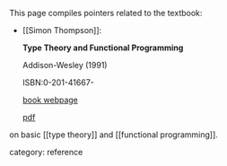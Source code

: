 
This page compiles pointers related to the textbook:

* [[Simon Thompson]]: 

  **Type Theory and Functional Programming**

  Addison-Wesley (1991) 

  ISBN:0-201-41667- 

  [book webpage](http://www.cs.kent.ac.uk/people/staff/sjt/TTFP)

  [pdf](http://www.cs.kent.ac.uk/people/staff/sjt/TTFP/ttfp.pdf)

on basic [[type theory]] and [[functional programming]].

category: reference